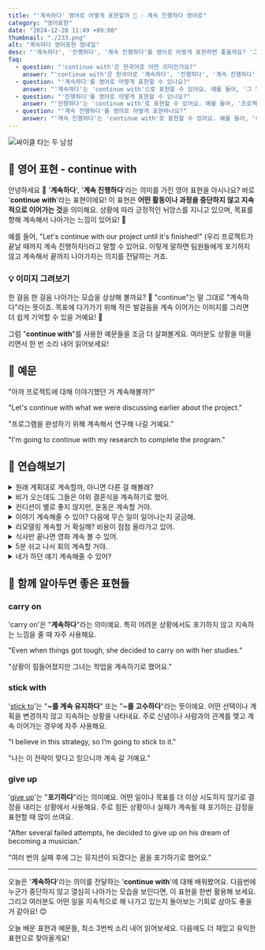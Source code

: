 ```yaml
---
title: "'계속하다' 영어로 어떻게 표현할까 🔄 - 계속 진행하다 영어로"
category: "영어표현"
date: "2024-12-28 11:49 +09:00"
thumbnail: "./233.png"
alt: "계속하다 영어표현 썸네일"
desc: "'계속하다', '진행하다', '계속 진행하다'를 영어로 어떻게 표현하면 좋을까요? '그 일을 계속해도 될까요?', '프로젝트를 계속 진행해도 괜찮아요?' 등을 영어로 표현하는 법을 배워봅시다. 다양한 예문을 통해서 연습하고 본인의 표현으로 만들어 보세요."
faq:
  - question: "'continue with'은 한국어로 어떤 의미인가요?"
    answer: "'continue with'은 한국어로 '계속하다', '진행하다', '계속 진행하다' 등으로 번역될 수 있어요. 어떤 일이나 활동을 멈추지 않고 이어서 진행할 때 사용해요."
  - question: "'계속하다'를 영어로 어떻게 표현할 수 있나요?"
    answer: "'계속하다'는 'continue with'으로 표현할 수 있어요. 예를 들어, '그 일을 계속해도 될까요?'는 'Can I continue with that work?'로 말할 수 있어요."
  - question: "'진행하다'를 영어로 어떻게 표현할 수 있나요?"
    answer: "'진행하다'는 'continue with'로 표현할 수 있어요. 예를 들어, '프로젝트를 진행해도 괜찮아요?'는 'Is it okay to continue with the project?'로 말할 수 있어요."
  - question: "'계속 진행하다'를 영어로 어떻게 표현하나요?"
    answer: "'계속 진행하다'는 'continue with'로 표현할 수 있어요. 예를 들어, '이제 계속 진행할게요'는 'I will continue with it now'로 표현할 수 있어요."
---
```


![싸이클 타는 두 남성](./233-1.jpg)

## 🌟 영어 표현 - continue with

안녕하세요 👋 '**계속하다**', '**계속 진행하다**'라는 의미를 가진 영어 표현을 아시나요? 바로 '**continue with**'라는 표현이에요! 이 표현은 **어떤 활동이나 과정을 중단하지 않고 지속적으로 이어가는 것**을 의미해요. 상황에 따라 긍정적인 뉘앙스를 지니고 있으며, 목표를 향해 계속해서 나아가는 느낌이 있어요! 🚀

예를 들어, "Let's continue with our project until it's finished!" (우리 프로젝트가 끝날 때까지 계속 진행하자!)라고 말할 수 있어요. 이렇게 말하면 팀원들에게 포기하지 않고 계속해서 끝까지 나아가자는 의지를 전달하는 거죠.

<script async src="https://pagead2.googlesyndication.com/pagead/js/adsbygoogle.js?client=ca-pub-1465612013356152"
     crossorigin="anonymous"></script>
<!-- engple-horizontal-ad -->

<ins class="adsbygoogle"
     style="display:block"
     data-ad-client="ca-pub-1465612013356152"
     data-ad-slot="2106896038"
     data-ad-format="auto"
     data-full-width-responsive="true"></ins>

<script>
     (adsbygoogle = window.adsbygoogle || []).push({});
</script>

### 💡 이미지 그려보기

한 걸음 한 걸음 나아가는 모습을 상상해 볼까요? 👣 "continue"는 말 그대로 "계속하다"라는 뜻이죠. 목표에 다가가기 위해 작은 발걸음을 계속 이어가는 이미지를 그리면 더 쉽게 기억할 수 있을 거예요! 🌟

그럼 "**continue with**"를 사용한 예문들을 조금 더 살펴볼게요. 여러분도 상황을 떠올리면서 한 번 소리 내어 읽어보세요!

## 📖 예문

"아까 프로젝트에 대해 이야기했던 거 계속해볼까?"

"Let's continue with what we were discussing earlier about the project."

"프로그램을 완성하기 위해 계속해서 연구해 나갈 거예요."

"I'm going to continue with my research to complete the program."

## 💬 연습해보기

<details>
<summary>원래 계획대로 계속할까, 아니면 다른 걸 해볼래?</summary>
<span>Should we continue with our original plan, or do you want to try something different?</span>
</details>

<details>
<summary>비가 오는데도 그들은 야외 결혼식을 계속하기로 했어.</summary>
<span>Despite the rain, they <a href="/blog/in-english/062.decide-to/">decided to</a> continue with the outdoor wedding.</span>
</details>

<details>
<summary>컨디션이 별로 좋지 않지만, 운동은 계속할 거야.</summary>
<span>I'm not feeling great, but I'll continue with my workout anyway.</span>
</details>

<details>
<summary>이야기 계속해줄 수 있어? 다음에 무슨 일이 일어나는지 궁금해.</summary>
<span>Can we continue with the story? I want to know what happens next.</span>
</details>

<details>
<summary>리모델링 계속할 거 확실해? 비용이 점점 올라가고 있어.</summary>
<span>Are you sure you want to continue with the renovation? It's getting <a href="/blog/in-english/317.expensive/">expensive</a>.</span>
</details>

<details>
<summary>식사만 끝나면 영화 계속 볼 수 있어.</summary>
<span>Once you're done eating, we can continue with the movie.</span>
</details>

<details>
<summary>5분 쉬고 나서 회의 계속할 거야.</summary>
<span>We'll continue with the meeting after a five-minute break.</span>
</details>

<details>
<summary>네가 하던 얘기 계속해줄 수 있어?</summary>
<span>Can you continue with what you were saying?</span>
</details>

## 🤝 함께 알아두면 좋은 표현들

### carry on

'carry on'은 "**계속하다**"라는 의미예요. 특히 어려운 상황에서도 포기하지 않고 지속하는 느낌을 줄 때 자주 사용해요.

"Even when things got tough, she decided to carry on with her studies."

"상황이 힘들어졌지만 그녀는 학업을 계속하기로 했어요."

### stick with

'[stick to](/blog/vocab-1/015.stick-to/)'는 "**~를 계속 유지하다**" 또는 "**~를 고수하다**"라는 뜻이에요. 어떤 선택이나 계획을 변경하지 않고 지속하는 상황을 나타내요. 주로 신념이나 사람과의 관계를 맺고 계속 이어가는 경우에 자주 사용해요.

"I believe in this strategy, so I’m going to stick to it."

"나는 이 전략이 맞다고 믿으니까 계속 갈 거예요."

### give up

'[give up](/blog/vocab-1/046.give-up/)'는 "**포기하다**"라는 의미예요. 어떤 일이나 목표를 더 이상 시도하지 않기로 결정을 내리는 상황에서 사용해요. 주로 힘든 상황이나 실패가 계속될 때 포기하는 감정을 표현할 때 많이 쓰여요.

"After several failed attempts, he decided to give up on his dream of becoming a musician."

"여러 번의 실패 후에 그는 뮤지션이 되겠다는 꿈을 포기하기로 했어요."

---

오늘은 '**계속하다**'라는 의미를 전달하는 '**continue with**'에 대해 배워봤어요. 다음번에 누군가 중단하지 않고 열심히 나아가는 모습을 보인다면, 이 표현을 한번 활용해 보세요. 그리고 여러분도 어떤 일을 지속적으로 해 나가고 있는지 돌아보는 기회로 삼아도 좋을거 같아요! 😊

오늘 배운 표현과 예문들, 최소 3번씩 소리 내어 읽어보세요. 다음에도 더 재밌고 유익한 표현으로 찾아올게요!
